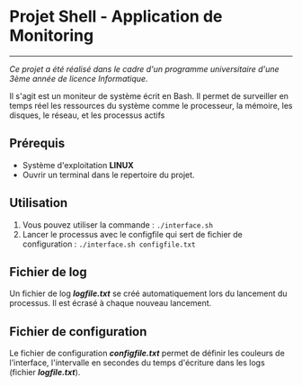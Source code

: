 # Projet Shell - Application de Monitoring

---

*Ce projet a été réalisé dans le cadre d'un programme universitaire d'une 3ème année de licence Informatique.*

Il s'agit est un moniteur de système écrit en Bash. Il permet de surveiller en temps réel les ressources du système comme le processeur, la mémoire, les disques, le réseau, et les processus actifs


## Prérequis
- Système d'exploitation **LINUX**
- Ouvrir un terminal dans le repertoire du projet.

## Utilisation 
1. Vous pouvez utiliser la commande  : `./interface.sh`
2. Lancer le processus avec le configfile qui sert de fichier de configuration : `./interface.sh configfile.txt`

## Fichier de log
Un fichier de log ***logfile.txt*** se créé automatiquement lors du lancement du processus.
Il est écrasé à chaque nouveau lancement.

## Fichier de configuration
Le fichier de configuration ***configfile.txt*** permet de définir les couleurs de l'interface, l'intervalle en secondes du temps d'écriture dans les logs (fichier ***logfile.txt***).


